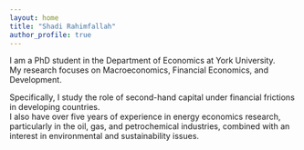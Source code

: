 ```yaml
---
layout: home
title: "Shadi Rahimfallah"
author_profile: true
---
```


I am a PhD student in the Department of Economics at York University.  
My research focuses on Macroeconomics, Financial Economics, and Development.  

Specifically, I study the role of second-hand capital under financial frictions in developing countries.  
I also have over five years of experience in energy economics research, particularly in the oil, gas, and petrochemical industries, combined with an interest in environmental and sustainability issues.
